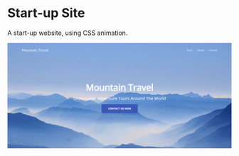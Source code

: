 # Start-up Site
A start-up website, using CSS animation.

![](README.assets/QQ截图20211017000003.png)

